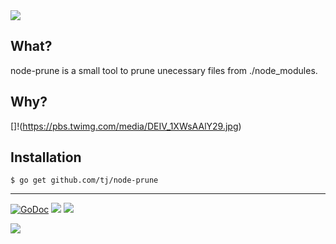<img src="http://tjholowaychuk.com:6000/svg/title/NODE/PRUNE">

## What?

node-prune is a small tool to prune unecessary files from ./node_modules.

## Why?

[]!(https://pbs.twimg.com/media/DEIV_1XWsAAlY29.jpg)

## Installation

```
$ go get github.com/tj/node-prune
```

---

[![GoDoc](https://godoc.org/github.com/tj/node-prune?status.svg)](https://godoc.org/github.com/tj/node-prune)
![](https://img.shields.io/badge/license-MIT-blue.svg)
![](https://img.shields.io/badge/status-stable-green.svg)

<a href="https://apex.sh"><img src="http://tjholowaychuk.com:6000/svg/sponsor"></a>
